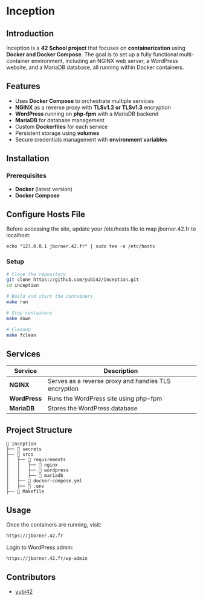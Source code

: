 # Inception

## Introduction
Inception is a **42 School project** that focuses on **containerization** using **Docker and Docker Compose**. The goal is to set up a fully functional multi-container environment, including an NGINX web server, a WordPress website, and a MariaDB database, all running within Docker containers.

## Features
- Uses **Docker Compose** to orchestrate multiple services
- **NGINX** as a reverse proxy with **TLSv1.2 or TLSv1.3** encryption
- **WordPress** running on **php-fpm** with a MariaDB backend
- **MariaDB** for database management
- Custom **Dockerfiles** for each service
- Persistent storage using **volumes**
- Secure credentials management with **environment variables**

## Installation

### Prerequisites
- **Docker** (latest version)
- **Docker Compose**

## Configure Hosts File

Before accessing the site, update your /etc/hosts file to map jborner.42.fr to localhost:

```echo "127.0.0.1 jborner.42.fr" | sudo tee -a /etc/hosts```


### Setup
```sh
# Clone the repository
git clone https://github.com/yubi42/inception.git
cd inception

# Build and start the containers
make run

# Stop containers
make down

# Cleanup
make fclean
```

## Services
| Service   | Description |
|-----------|------------|
| **NGINX** | Serves as a reverse proxy and handles TLS encryption |
| **WordPress** | Runs the WordPress site using php-fpm |
| **MariaDB** | Stores the WordPress database |

## Project Structure
```
📂 inception
├── 📂 secrets
├── 📂 srcs
│   ├── 📂 requirements
│   │   ├── 📂 nginx
│   │   ├── 📂 wordpress
│   │   ├── 📂 mariadb
│   ├── 📄 docker-compose.yml
│   ├── 📄 .env
├── 📄 Makefile
```

## Usage
Once the containers are running, visit:
```sh
https://jborner.42.fr
```
Login to WordPress admin:
```sh
https://jborner.42.fr/wp-admin
```

## Contributors
- [yubi42](https://github.com/yubi42)



